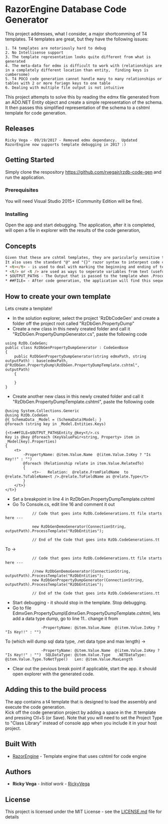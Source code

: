 # RazorEngine Database Code Generator

This project addresses, what I consider, a major shortcomming of T4 templates.   T4 templates are great, but they have the following issues:
	
	1. T4 templates are notoriously hard to debug
	2. No Intellisense support
 	3. The template representation looks quite different from what is generated
	4. The meta-data for edmx is difficult to work with (relationships are in a completely different location than entity,  finding keys is cumbersome)
	5. T4 POCO code generation cannot handle many to many relationships or tables with 2 or more foriegn keys to one table 
	6. Dealing with multiple file output is not intuitive
	
This project attempts to solve this by reading the edmx file generated from an ADO.NET Entity object and create a simple representation of the schema.  It then passes 
this simplified representation of the schema to a cshtml template for code generation.   

## Releases

	Ricky Vega - 09/19/2017 - Removed edmx dependancy.  Updated RazorEngine now supports template debugging in 2017 :)
	
## Getting Started

Simply clone the respository https://github.com/rvegajr/rzdb-code-gen and run the application.  

### Prerequisites

You will need Visual Studio 2015+ (Community Edition will be fine).  

### Installing

Open the app and start debugging.   The application, after it is completed, will open a file in explorer with the results of the code generation,

## Concepts
```HTML
Given that these are cshtml templates, they are paricularly sensitive to html tags.  To deal with this, the application uses a <t> tag to note when template text starts and ends. 
It also uses the standard "@" and "{}" razor syntax to interpest code control statements.  
* <t></t> - is used to deal with marking the beginning and ending of text (these will be removed on template rendering)
* <t/> or <t /> are used as ways to seperate variables from text (useful for those situations where you have a variable name but no space by the template text, these will be removed on template rendering)
* $OUTPUT_PATH$ - The Output that is passed to the template when .ProcessTemplate() is executed
* ##FILE= - After code generation, the application will find this sequence of characters and parse the file based on this name. Since this happens after rendering, you can use schema objects the affect the name  
```
## How to create your own template

Lets create a template!
* In the solution explorer, select the project 'RzDbCodeGen' and create a folder off the project root called "RzDbGen.PropertyDump"
* Create a new class in this newly created folder and call it "RzDbGen.PropertyDumpGenerator.cs",  paste the following code 
```
using RzDb.CodeGen;
public class RzDbGenPropertyDumpGenerator : CodeGenBase
{
    public RzDbGenPropertyDumpGenerator(string edmxPath, string outputPath) : base(edmxPath, @"RzDbGen.PropertyDump\RzDbGen.PropertyDumpTemplate.cshtml", outputPath)
    {

    }
}
```
* Create another new class in this newly created folder and call it "RzDbGen.PropertyDumpTemplate.cshtml",  paste the following code 
```
@using System.Collections.Generic
@using RzDb.CodeGen
@{ SchemaData _Model = (SchemaData)Model; }
@foreach (string key in _Model.Entities.Keys)

{<t>##FILE=$OUTPUT_PATH$Entity_@key<t/>.cs
Key is @key @foreach (KeyValuePair<string, Property> item in _Model[key].Properties)
{
    <t>
        -PropertyName: @item.Value.Name  @(item.Value.IsKey ? "Is Key!!" : "")
        @foreach (Relationship relate in item.Value.RelatedTo)
        {
            <t>-   Relation:  @relate.FromFieldName  to @relate.ToTableName<t />.@relate.ToFieldName as @relate.Type</t>
        }
    </t>}
</t>}
```
* Set a breakpoint in line 4 in RzDbGen.PropertyDumpTemplate.cshtml 
* Go To <App Root>Console.cs,  edit line 16 and comment it out
```
            // Code that goes into RzDb.CodeGenerations.tt file starts here --- 

            new RzDbGenDemoGenerator(ConnectionString, outputPath).ProcessTemplate("RzDbEntities");

            // End of the Code that goes into RzDb.CodeGenerations.tt 
```
To -> 
```
            // Code that goes into RzDb.CodeGenerations.tt file starts here --- 

            //new RzDbGenDemoGenerator(ConnectionString, outputPath).ProcessTemplate("RzDbEntities");
            new RzDbGenPropertyDumpGenerator(ConnectionString, outputPath).ProcessTemplate("RzDbEntities");

            // End of the Code that goes into RzDb.CodeGenerations.tt 
```
* Start debugging - it should stop in the template.  Stop debugging. 
* Go to file EdmxGen.PropertyDump\EdmxGen.PropertyDumpTemplate.cshtml,  lets add a data type dump, go to line 11.. change it from
```
                -PropertyName: @item.Value.Name  @(item.Value.IsKey ? "Is Key!!" : "")  
```
To (which will dump sql data type, .net data type and max length) -> 
```
                -PropertyName: @item.Value.Name  @(item.Value.IsKey ? "Is Key!!" : "")  SQLDataType: @item.Value.Type   .NETDataType: @item.Value.Type.ToNetType()   Len: @item.Value.MaxLength
```
* Clear out the pevious break point if applicable,  start the app.  it should open explorer with the generated code.

## Adding this to the build process

The app contains a t4 template that is designed to load the assembly and execute the code generation.  
Kick off the code generation project by adding a space in the .tt template and pressing Ctl+S (or Save).
Note that you will need to set the Project Type to "Class Library" instead of console app when you include it in your host project.

## Built With

* [RazorEngine](https://antaris.github.io/RazorEngine/) - Template engine that uses cshtml for code engine

## Authors

* **Ricky Vega** - *Initial work* - [RickyVega](https://github.com/rvegajr)

## License

This project is licensed under the MIT License - see the [LICENSE.md](LICENSE.md) file for details

